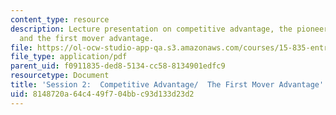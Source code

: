 ```yaml
---
content_type: resource
description: Lecture presentation on competitive advantage, the pioneer advantage,
  and the first mover advantage.
file: https://ol-ocw-studio-app-qa.s3.amazonaws.com/courses/15-835-entrepreneurial-marketing-spring-2002/8148720a64c449f704bbc93d133d23d2_session2.pdf
file_type: application/pdf
parent_uid: f0911835-ded8-5134-cc58-8134901edfc9
resourcetype: Document
title: 'Session 2:  Competitive Advantage/  The First Mover Advantage'
uid: 8148720a-64c4-49f7-04bb-c93d133d23d2
---
```

